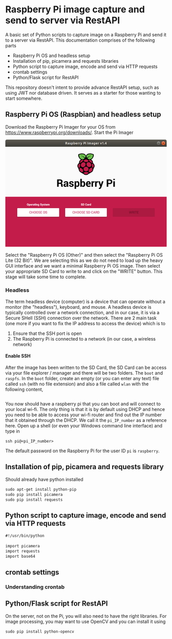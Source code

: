 # Raspberry Pi image capture and send to server via RestAPI

A basic set of Python scripts to capture image on a Raspberry Pi and send it to a server via RestAPI.  This documentation comprises of the following parts

- Raspberry Pi OS and headless setup
- Installation of pip, picamera and requests libraries
- Python script to capture image, encode and send via HTTP requests
- crontab settings
- Python/Flask script for RestAPI

This repository doesn't intent to provide advance RestAPI setup, such as using JWT nor database driven.  It serves as a starter for those wanting to start somewhere.

## Raspberry Pi OS (Raspbian) and headless setup

Download the Raspberry Pi Imager for your OS from https://www.raspberrypi.org/downloads/.  Start the Pi Imager

![Pi Imager](pi-imager.png)

Select the "Raspberry Pi OS (Other)" and then select the "Raspberry Pi OS Lite (32 Bit)".  We are selecting this as we do not need to load up the heavy GUI interface and we want a minimal Raspberry Pi OS image.  Then select your appropriate SD Card to write to and click on the "WRITE" button.  This stage will take some time to complete.

### Headless

The term headless device (computer) is a device that can operate without a monitor (the "headless"), keyboard, and mouse. A headless device is typically controlled over a network connection, and in our case, it is via a Secure SHell (SSH) connection over the network.  There are 2 main task (one more if you want to fix the IP address to access the device) which is to

1. Ensure that the SSH port is open
2. The Raspberry Pi is connected to a network (in our case, a wireless network)

#### Enable SSH

After the image has been written to the SD Card, the SD Card can be access via your file explorer / manager and there will be two folders.  The ```boot``` and ```raspfs```.  In the ```boot``` folder, create an empty (or you can enter any text) file called ```ssh``` (with no file extension) and also a file called ```wlan``` with the following content,

```

```

You now should have a raspberry pi that you can boot and will connect to your local wi-fi.  The only thing is that it is by default using DHCP and hence you need to be able to access your wi-fi router and find out the IP number that it obtained through the DHCP.  We call it the ```pi_IP_number``` as a reference here.  Open up a shell (or even your Windows command line interface) and type in

~~~
ssh pi@<pi_IP_number>
~~~

The default password on the Raspberry Pi for the user ID ```pi``` is ```raspberry```.

## Installation of pip, picamera and requests library

Should already have python installed

~~~
sudo apt-get install python-pip
sudo pip install picamera
sudo pip install requests
~~~

## Python script to capture image, encode and send via HTTP requests

~~~
#!/usr/bin/python

import picamera
import requests
import base64

~~~

## crontab settings

### Understanding crontab


## Python/Flask script for RestAPI

On the server, not on the Pi, you will also need to have the right libraries.  For image processing, you may want to use OpenCV and you can install it using

~~~
sudo pip install python-opencv
~~~


~~~
~~~
